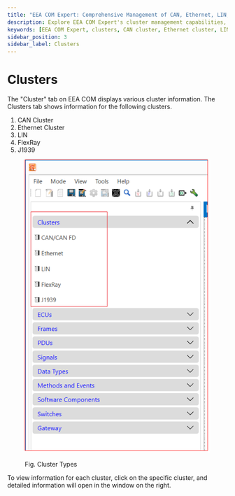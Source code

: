 ```yaml
---
title: "EEA COM Expert: Comprehensive Management of CAN, Ethernet, LIN, FlexRay, and J1939 Clusters"
description: Explore EEA COM Expert's cluster management capabilities, including CAN, Ethernet, LIN, FlexRay, and J1939. Add, edit, and configure ECUs, frame triggerings, and more for efficient network design. Ideal for automotive engineers working with AUTOSAR communication systems.
keywords: [EEA COM Expert, clusters, CAN cluster, Ethernet cluster, LIN cluster, FlexRay cluster, J1939 cluster, ECU connectors, network management, AUTOSAR, automotive communication]
sidebar_position: 3
sidebar_label: Clusters
---
```


# Clusters

The "Cluster" tab on EEA COM displays various cluster information. The Clusters tab shows information for the following clusters.

1. CAN Cluster
2. Ethernet Cluster
3. LIN
4. FlexRay
5. J1939 

<div class="text--center">

<figure>

![cluster-types](../assets/image4.webp "Cluster Types")
<figcaption>Fig. Cluster Types</figcaption>
</figure>
</div>

To view information for each cluster, click on the specific cluster, and detailed information will open in the window on the right.


